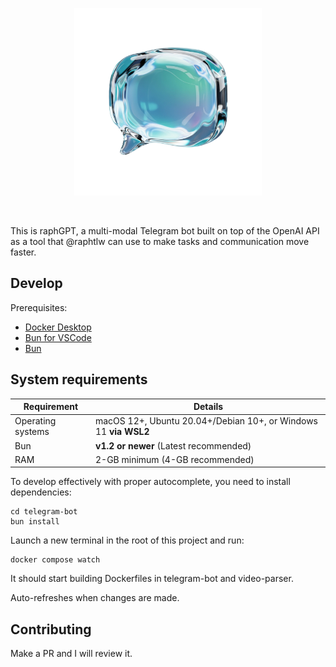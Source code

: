 <p align="center">
  <img src=".github/images/botpic-transparent.png" alt="Bot profile picture" height="300" />
</p>

<br />

This is raphGPT, a multi-modal Telegram bot built on top of the OpenAI API as a tool that @raphtlw can use to make tasks and communication move faster.

## Develop

Prerequisites:

- [Docker Desktop](https://www.docker.com/)
- [Bun for VSCode](https://marketplace.visualstudio.com/items?itemName=oven.bun-vscode)
- [Bun](https://bun.sh/)

## System requirements

| Requirement                 | Details                                                         |
| --------------------------- | --------------------------------------------------------------- |
| Operating systems           | macOS 12+, Ubuntu 20.04+/Debian 10+, or Windows 11 **via WSL2** |
| Bun                         | **v1.2 or newer** (Latest recommended)                          |
| RAM                         | 2-GB minimum (4-GB recommended)                                 |

To develop effectively with proper autocomplete, you need to install dependencies:

```shell
cd telegram-bot
bun install
```

Launch a new terminal in the root of this project and run:

```shell
docker compose watch
```

It should start building Dockerfiles in telegram-bot and video-parser.

Auto-refreshes when changes are made.

## Contributing

Make a PR and I will review it.
